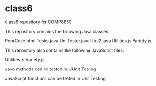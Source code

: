 
# class6
class6 repository for COMP8860

This repository contains the following Java classes:

PoorCode.html
Tester.java
UnitTester.java
Utul2.java
Utilities.js
Variety.js

This repository also contains the following JavaScript files:

Utilities.js
Variety.js

Java methods can be tested in:
JUnit Testing

JavaScript functions can be tested in
Unit Testing


